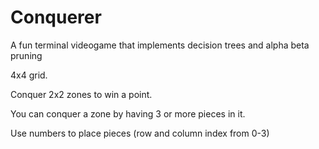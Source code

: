 # Conquerer
A fun terminal videogame that implements decision trees and alpha beta pruning

4x4 grid.

Conquer 2x2 zones to win a point.

You can conquer a zone by having 3 or more pieces in it.

Use numbers to place pieces (row and column index from 0-3)
